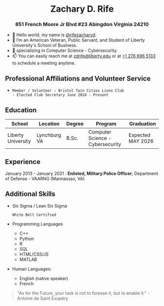 <!---
rifezacharyd/rifezacharyd is a ✨ special ✨ repository because its `README.md` (this file) appears on your GitHub profile.
You can click the Preview link to take a look at your changes.
--->

<h1 style="text-align: center">Zachary D. Rife</h1>
<h3 style="text-align: center"> 851 French Moore Jr Blvd #23 Abingdon Virginia 24210</h3>


- 👋 Hello world, my name is [@rifezacharyd](https://www.github.com/rifezacharyd).
- 👀 I’m an American Veteran, Public Servant, and Student of Liberty University's School of Business. 
- 🌱 specializing in Computer Science - Cybersecurity.
- 📫 You can easily reach me at <a href="mailto:zdrife@liberty.edu">zdrife@liberty.edu</a> or at <a href="tel:+12766965133">+1 276 696 5133</a> to schedule a meeting anytime.


Professional Affiliations and Volunteer Service
----------------------------------------------------

-     Member / Volunteer : Bristol Twin Cities Lions Club 
      - Elected Club Secretary June 2024 - Present


Education
---------

| School                        | Location          | Degree | Program                                 | Graduation            |
| ----------------------------- | ----------------- | ------ | --------------------------------------- |---------------------- |
| Liberty University            | Lynchburg VA      | B.Sc.  | Computer Science - Cybersecurity        | Expected MAY 2026     |



Experience
----------

January 2013 - January 2021
: **Enlisted, Military Police Officer**; Department of Defense - VAARNG (Mannassas, VA)


Additional Skills
-----------------

* Six Sigma / Lean Six Sigma

      White Belt Certified

* Programming Languages

  - C++
  - Python
  - R
  - SQL
  - HTML/CSS/JS
  - MATLAB


[ref]: https://zacharyrife.com/

* Human Languages:

     - English (native speaker)
     - French


>
>   "As for the Future, your task is not to foresee it, but to enable it." - Antoine de Saint Exupéry
>


